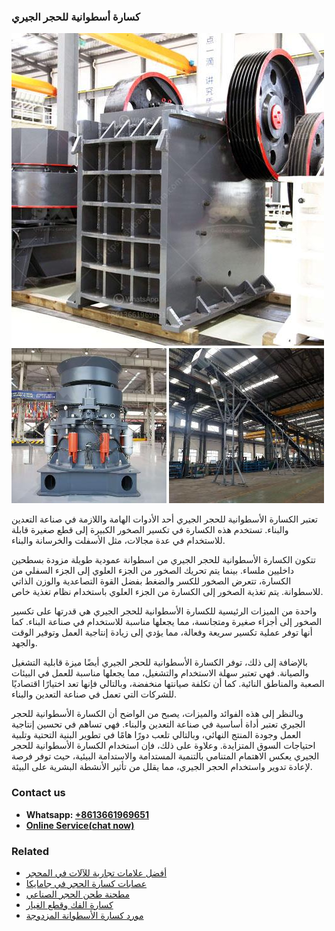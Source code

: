<h3>كسارة أسطوانية للحجر الجيري</h3><img src='1701852709.jpg' alt=''><p>تعتبر الكسارة الأسطوانية للحجر الجيري أحد الأدوات الهامة واللازمة في صناعة التعدين والبناء. تستخدم هذه الكسارة في تكسير الصخور الكبيرة إلى قطع صغيرة قابلة للاستخدام في عدة مجالات، مثل الأسفلت والخرسانة والبناء.</p><p>تتكون الكسارة الأسطوانية للحجر الجيري من اسطوانة عمودية طويلة مزودة بسطحين داخليين ملساء. بينما يتم تحريك الصخور من الجزء العلوي إلى الجزء السفلي من الكسارة، تتعرض الصخور للكسر والضغط بفضل القوة التصاعدية والوزن الذاتي للاسطوانة. يتم تغذية الصخور إلى الكسارة من الجزء العلوي باستخدام نظام تغذية خاص.</p><p>واحدة من الميزات الرئيسية للكسارة الأسطوانية للحجر الجيري هي قدرتها على تكسير الصخور إلى أجزاء صغيرة ومتجانسة، مما يجعلها مناسبة للاستخدام في صناعة البناء. كما أنها توفر عملية تكسير سريعة وفعالة، مما يؤدي إلى زيادة إنتاجية العمل وتوفير الوقت والجهد.</p><p>بالإضافة إلى ذلك، توفر الكسارة الأسطوانية للحجر الجيري أيضًا ميزة قابلية التشغيل والصيانة. فهي تعتبر سهلة الاستخدام والتشغيل، مما يجعلها مناسبة للعمل في البيئات الصعبة والمناطق النائية. كما أن تكلفة صيانتها منخفضة، وبالتالي فإنها تعد اختيارًا اقتصاديًا للشركات التي تعمل في صناعة التعدين والبناء.</p><p>وبالنظر إلى هذه الفوائد والميزات، يصبح من الواضح أن الكسارة الأسطوانية للحجر الجيري تعتبر أداة أساسية في صناعة التعدين والبناء. فهي تساهم في تحسين إنتاجية العمل وجودة المنتج النهائي، وبالتالي تلعب دورًا هامًا في تطوير البنية التحتية وتلبية احتياجات السوق المتزايدة. وعلاوة على ذلك، فإن استخدام الكسارة الأسطوانية للحجر الجيري يعكس الاهتمام المتنامي بالتنمية المستدامة والاستدامة البيئية، حيث توفر فرصة لإعادة تدوير واستخدام الحجر الجيري، مما يقلل من تأثير الأنشطة البشرية على البيئة.</p><h3>Contact us</h3><ul><li><strong>Whatsapp:&nbsp;<a href="https://wa.me/8613661969651">+8613661969651</a></strong></li><li><a href="https://swt.shibang-china.com/?git&amp;zhl&amp;كسارة أسطوانية للحجر الجيري"><strong>Online Service(chat now)</strong></a></li></ul><h3>Related</h3><ul><li><a href='أفضل علامات تجارية للآلات في المحجر.md'>أفضل علامات تجارية للآلات في المحجر</a></li><li><a href='عصابات كسارة الحجر في جامايكا.md'>عصابات كسارة الحجر في جامايكا</a></li><li><a href='مطحنة طحن الحجر الصناعي.md'>مطحنة طحن الحجر الصناعي</a></li><li><a href='كسارة الفك وقطع الغيار.md'>كسارة الفك وقطع الغيار</a></li><li><a href='مورد كسارة الأسطوانة المزدوجة.md'>مورد كسارة الأسطوانة المزدوجة</a></li></ul>